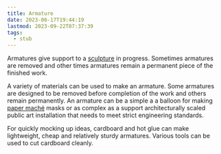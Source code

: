 ```yaml
---
title: Armature
date: 2023-06-17T19:44:19
lastmod: 2023-09-22T07:37:39
tags:
  - stub
---
```


Armatures give support to a [sculpture](./sculpture.md) in progress. Sometimes armatures are removed and other times armatures remain a permanent piece of the finished work.

A variety of materials can be used to make an armature. Some armatures are designed to be removed before completion of the work and others remain permanently. An armature can be a simple a a balloon for making [paper maché](./paper-maché.md) masks or as complex as a support architecturally scaled public art installation that needs to meet strict engineering standards.

For quickly mocking up ideas, cardboard and hot glue can make lightweight, cheap and relatively sturdy armatures. Various tools can be used to cut cardboard cleanly.
